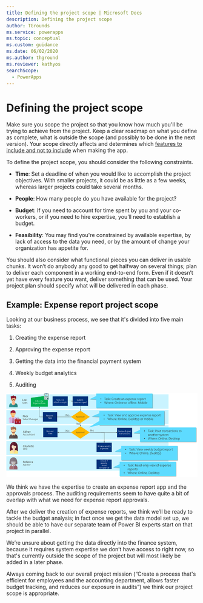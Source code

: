 ```yaml
---
title: Defining the project scope | Microsoft Docs
description: Defining the project scope
author: TGrounds
ms.service: powerapps
ms.topic: conceptual
ms.custom: guidance
ms.date: 06/02/2020
ms.author: thground
ms.reviewer: kathyos
searchScope:  
  - PowerApps
---
```


# Defining the project scope

Make sure you scope the project so that you know how much you'll be trying to
achieve from the project. Keep a clear roadmap on what you define as
complete, what is outside the scope (and possibly to be done in the next
version). Your scope directly affects and determines which [features to include and not
to include](prioritizing-features.md) when making the app.

To define the project scope, you should consider the following constraints.

- **Time**: Set a deadline of when you would like to accomplish the project
    objectives. With smaller projects, it could be as little as a few weeks,
    whereas larger projects could take several months.

- **People**: How many people do you have available for the project?

- **Budget**: If you need to account for time spent by you and your
    co-workers, or if you need to hire expertise, you’ll need to establish a
    budget.

- **Feasibility**: You may find you're constrained by available expertise, by
    lack of access to the data you need, or by the amount of change your
    organization has appetite for.

You should also consider what functional pieces you can deliver in usable
chunks. It won’t do anybody any good to get halfway on several things; plan to
deliver each component in a working end-to-end form. Even if it doesn’t yet have
every feature you want, deliver something that can be used. Your project plan
should specify what will be delivered in each phase.

## Example: Expense report project scope

Looking at our business process, we see that it's divided into five main tasks:

1. Creating the expense report

2. Approving the expense report

3. Getting the data into the financial payment system

4. Weekly budget analytics

5. Auditing

![Business process flowchart with major tasks and task location called out](media/task-chart.png "Business process flowchart with major tasks and task location called out")

We think we have the expertise to create an expense report app and the approvals
process. The auditing requirements seem to have quite a bit of overlap with what
we need for expense report approvals.

After we deliver the creation of expense reports, we think we’ll be ready to
tackle the budget analysis; in fact once we get the data model set up, we should
be able to have our separate team of Power BI experts start on that project in
parallel.

We’re unsure about getting the data directly into the finance system, because it
requires system expertise we don’t have access to right now, so that's
currently outside the scope of the project but will most likely be added in a
later phase.

Always coming back to our overall project mission (“Create a process that's
efficient for employees and the accounting department, allows faster budget
tracking, and reduces our exposure in audits”) we think our project scope is
appropriate.
